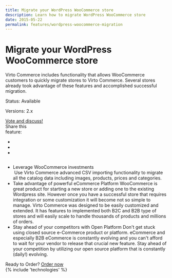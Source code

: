 ```yaml
---
title: Migrate your WordPress WooCommerce store
description: Learn how to migrate WordPress WooCommerce store
date: 2015-05-22
permalink: features/wordpress-woocommerce-migration
---
```

<div class="features">
	<div class="responsive">
		<h1 class="title">Migrate your WordPress WooCommerce store</h1>
	</div>
	<div class="features-content clearfix">
		<div class="responsive">
			<div class="feature-descr">
				Virto Commerce includes functionality that allows WooCommerce customers to quickly migrate stores to Virto Commerce. Several
				stores already took advantage of these features and accomplished successful migration.
			</div>
		</div>
	</div>
	<div class="features-meta clearfix">
		<div class="responsive">
			<div class="column">
				<div class="feature-info">
					<p>Status: Available</p>
					<p>Versions: 2.x</p>
				</div>
				<a class="button white large" href="http://help.virtocommerce.com/support/discussions/topics/4000321571" target="_blank">Vote and discuss!</a>
			</div>
			<div class="column">
				<div class="feauture-soc">
					<span class="feauture-soc_name">Share this <br>feature:</span>
					<ul class="list __inline __socials">
						<li class="list-item">
							<a target="_blank" href="http://twitter.com/share?url=https://virtocommerce.com/features/wordpress-woocommerce-migration"></a>
						</li>
						<li class="list-item fb">
							<a target="_blank" href="//www.facebook.com/sharer.php?u=https://virtocommerce.com/features/wordpress-woocommerce-migration"></a>
						</li>
						<li class="list-item ln">
							<a target="_blank" href="https://www.linkedin.com/shareArticle?url=https://virtocommerce.com/features/wordpress-woocommerce-migration"></a>
						</li>
					</ul>
				</div>
			</div>
		</div>
	</div>
	<div class="features-list __responsive">
		<ul class="list">
			<li class="list-item">
				<div class="title">Leverage WooCommerce investments</div>
				<img alt="" src="../assets/images/woocommerce_logo.png">
				<span class="descr">
					Use Virto Commerce advanced CSV importing functionality to migrate all the catalog data including images, products, prices and categories.
				</span>
			</li>
			<li class="list-item">
				<span class="title">Take advantage of powerful eCommerce Platform</span>
				<span class="descr">
					WooCommerce is great product for starting a new store or adding one to the existing Wordpress site. However once you have a successful store
					that requires integration or some customization it will become not so simple to manage. Virto Commerce was designed to be easily customized and extended. It has
					features to implemented both B2C and B2B type of stores and will easily scale to handle thousands of products and millions of orders.
				</span>
			</li>
			<li class="list-item">
				<span class="title">Stay ahead of your competitors with Open Platform</span>
				<span class="descr">
					Don't get stuck using closed source e-Commerce product or platform. eCommerce and especially B2B eCommerce is constantly evolving and you can't afford to wait for your vendor to release that crucial new feature. Stay ahead of your competition by utilizing our open source platform that is constantly (daily!) evolving.
				</span>
			</li>
		</ul>
	</div>
</div>
<div class="try-it">
	<span class="try-it-text">Ready to Order?</span> <a class="button fill" href="/contact-us">Order now</a>
</div>
{% include 'technologies' %}